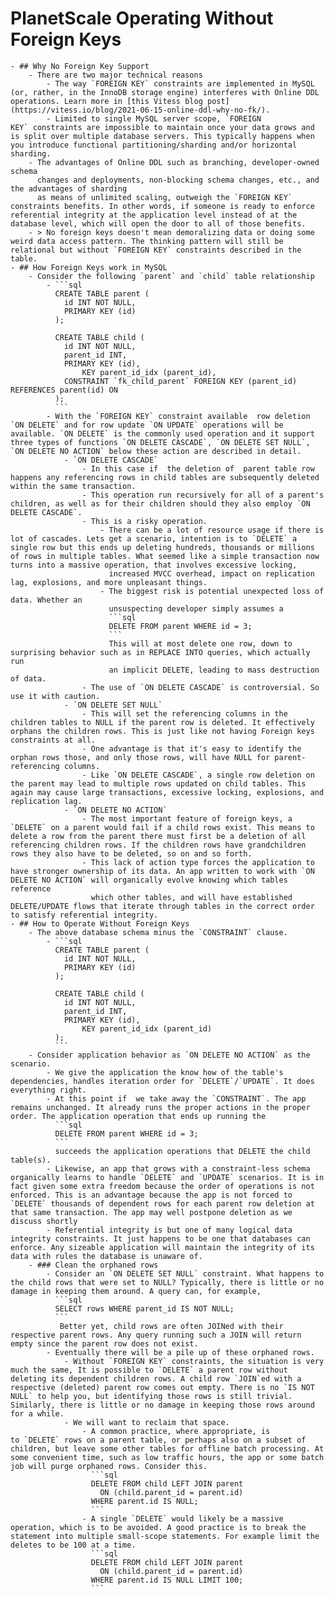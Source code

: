 # PlanetScale Operating Without Foreign Keys
	- ## Why No Foreign Key Support
		- There are two major technical reasons
			- The way `FOREIGN KEY` constraints are implemented in MySQL (or, rather, in the InnoDB storage engine) interferes with Online DDL operations. Learn more in [this Vitess blog post](https://vitess.io/blog/2021-06-15-online-ddl-why-no-fk/).
			- Limited to single MySQL server scope, `FOREIGN KEY` constraints are impossible to maintain once your data grows and is split over multiple database servers. This typically happens when you introduce functional partitioning/sharding and/or horizontal sharding.
		- The advantages of Online DDL such as branching, developer-owned schema
		  changes and deployments, non-blocking schema changes, etc., and the advantages of sharding
		  as means of unlimited scaling, outweigh the `FOREIGN KEY` constraints benefits. In other words, if someone is ready to enforce referential integrity at the application level instead of at the database level, which will open the door to all of those benefits.
		- > No foreign keys doesn't mean demoralizing data or doing some weird data access pattern. The thinking pattern will still be relational but without `FOREIGN KEY` constraints described in the table.
	- ## How Foreign Keys work in MySQL
		- Consider the following `parent` and `child` table relationship
			- ```sql
			  CREATE TABLE parent (
			  	id INT NOT NULL,
			  	PRIMARY KEY (id)
			  );
			  
			  CREATE TABLE child (
			  	id INT NOT NULL,
			  	parent_id INT,
			  	PRIMARY KEY (id),
			    	KEY parent_id_idx (parent_id),
			  	CONSTRAINT `fk_child_parent` FOREIGN KEY (parent_id) REFERENCES parent(id) ON
			  );
			  ```
			- With the `FOREIGN KEY` constraint available  row deletion `ON DELETE` and for row update `ON UPDATE` operations will be available. `ON DELETE` is the commonly used operation and it support three types of functions `ON DELETE CASCADE`, `ON DELETE SET NULL`, `ON DELETE NO ACTION` below these action are described in detail.
				- `ON DELETE CASCADE`
					- In this case if  the deletion of  parent table row happens any referencing rows in child tables are subsequently deleted within the same transaction.
					- This operation run recursively for all of a parent's children, as well as for their children should they also employ `ON DELETE CASCADE`.
					- This is a risky operation.
						- There can be a lot of resource usage if there is lot of cascades. Lets get a scenario, intention is to `DELETE` a single row but this ends up deleting hundreds, thousands or millions of rows in multiple tables. What seemed like a simple transaction now turns into a massive operation, that involves excessive locking,
						  increased MVCC overhead, impact on replication lag, explosions, and more unpleasant things.
						- The biggest risk is potential unexpected loss of data. Whether an
						  unsuspecting developer simply assumes a 
						  ```sql 
						  DELETE FROM parent WHERE id = 3;
						  ```
						  This will at most delete one row, down to surprising behavior such as in REPLACE INTO queries, which actually run
						  an implicit DELETE, leading to mass destruction of data.
					- The use of `ON DELETE CASCADE` is controversial. So use it with caution.
				- `ON DELETE SET NULL`
					- This will set the referencing columns in the children tables to NULL if the parent row is deleted. It effectively orphans the children rows. This is just like not having Foreign keys constraints at all.
					- One advantage is that it's easy to identify the orphan rows those, and only those rows, will have NULL for parent-referencing columns.
					- Like `ON DELETE CASCADE`, a single row deletion on the parent may lead to multiple rows updated on child tables. This again may cause large transactions, excessive locking, explosions, and replication lag.
				- `ON DELETE NO ACTION`
					- The most important feature of foreign keys, a `DELETE` on a parent would fail if a child rows exist. This means to delete a row from the parent there must first be a deletion of all referencing children rows. If the children rows have grandchildren rows they also have to be deleted, so on and so forth.
					- This lack of action type forces the application to have stronger ownership of its data. An app written to work with `ON DELETE NO ACTION` will organically evolve knowing which tables reference
					  which other tables, and will have established DELETE/UPDATE flows that iterate through tables in the correct order to satisfy referential integrity.
	- ## How to Operate Without Foreign Keys
		- The above database schema minus the `CONSTRAINT` clause.
			- ```sql
			  CREATE TABLE parent (
			  	id INT NOT NULL,
			  	PRIMARY KEY (id)
			  );
			  
			  CREATE TABLE child (
			  	id INT NOT NULL,
			  	parent_id INT,
			  	PRIMARY KEY (id),
			    	KEY parent_id_idx (parent_id)
			  );
			  ```
		- Consider application behavior as `ON DELETE NO ACTION` as the scenario.
			- We give the application the know how of the table's dependencies, handles iteration order for `DELETE`/`UPDATE`. It does everything right.
			- At this point if  we take away the `CONSTRAINT`. The app remains unchanged. It already runs the proper actions in the proper order. The application operation that ends up running the 
			  ```sql
			  DELETE FROM parent WHERE id = 3;
			  ```
			  succeeds the application operations that DELETE the child table(s).
			- Likewise, an app that grows with a constraint-less schema organically learns to handle `DELETE` and `UPDATE` scenarios. It is in fact given some extra freedom because the order of operations is not enforced. This is an advantage because the app is not forced to `DELETE` thousands of dependent rows for each parent row deletion at that same transaction. The app may well postpone deletion as we discuss shortly
			- Referential integrity is but one of many logical data integrity constraints. It just happens to be one that databases can enforce. Any sizeable application will maintain the integrity of its data with rules the database is unaware of.
		- ### Clean the orphaned rows
			- Consider an `ON DELETE SET NULL` constraint. What happens to the child rows that were set to NULL? Typically, there is little or no damage in keeping them around. A query can, for example, 
			  ```sql
			  SELECT rows WHERE parent_id IS NOT NULL;
			  ```
			   Better yet, child rows are often JOINed with their respective parent rows. Any query running such a JOIN will return empty since the parent row does not exist.
			- Eventually there will be a pile up of these orphaned rows.
				- Without `FOREIGN KEY` constraints, the situation is very much the same, It is possible to `DELETE` a parent row without deleting its dependent children rows. A child row `JOIN`ed with a respective (deleted) parent row comes out empty. There is no `IS NOT NULL` to help you, but identifying those rows is still trivial. Similarly, there is little or no damage in keeping those rows around for a while.
				- We will want to reclaim that space.
					- A common practice, where appropriate, is to `DELETE` rows on a parent table, or perhaps also on a subset of children, but leave some other tables for offline batch processing. At some convenient time, such as low traffic hours, the app or some batch job will purge orphaned rows. Consider this.
					  ```sql
					  DELETE FROM child LEFT JOIN parent 
					  	ON (child.parent_id = parent.id) 
					  WHERE parent.id IS NULL;
					  ```
					- A single `DELETE` would likely be a massive operation, which is to be avoided. A good practice is to break the statement into multiple small-scope statements. For example limit the deletes to be 100 at a time.
					  ```sql
					  DELETE FROM child LEFT JOIN parent 
					  	ON (child.parent_id = parent.id) 
					  WHERE parent.id IS NULL LIMIT 100;
					  ```